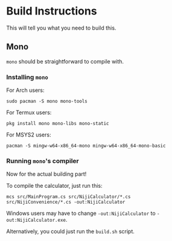 # Build Instructions

This will tell you what you need to build this.

## Mono

`mono` should be straightforward to compile with.

### Installing `mono`

For Arch users:

```
sudo pacman -S mono mono-tools
```

For Termux users:

```
pkg install mono mono-libs mono-static
```

For MSYS2 users:

```
pacman -S mingw-w64-x86_64-mono mingw-w64-x86_64-mono-basic
```

### Running `mono`'s compiler

Now for the actual building part!

To compile the calculator, just run this:

```
mcs src/MainProgram.cs src/NijiCalculator/*.cs src/NijiConvenience/*.cs -out:NijiCalculator
```

Windows users may have to change `-out:NijiCalculator` to `-out:NijiCalculator.exe`.

Alternatively, you could just run the `build.sh` script.
